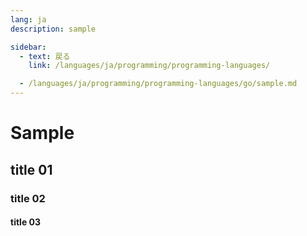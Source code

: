 ```yaml
---
lang: ja
description: sample

sidebar:
  - text: 戻る
    link: /languages/ja/programming/programming-languages/

  - /languages/ja/programming/programming-languages/go/sample.md
---
```


# Sample

## title 01

### title 02

#### title 03
